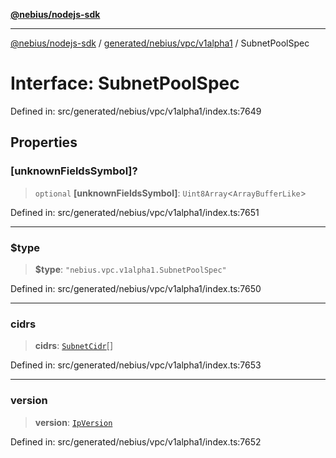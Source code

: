 [**@nebius/nodejs-sdk**](../../../../../README.md)

---

[@nebius/nodejs-sdk](../../../../../README.md) / [generated/nebius/vpc/v1alpha1](../README.md) / SubnetPoolSpec

# Interface: SubnetPoolSpec

Defined in: src/generated/nebius/vpc/v1alpha1/index.ts:7649

## Properties

### \[unknownFieldsSymbol\]?

> `optional` **\[unknownFieldsSymbol\]**: `Uint8Array`\<`ArrayBufferLike`\>

Defined in: src/generated/nebius/vpc/v1alpha1/index.ts:7651

---

### $type

> **$type**: `"nebius.vpc.v1alpha1.SubnetPoolSpec"`

Defined in: src/generated/nebius/vpc/v1alpha1/index.ts:7650

---

### cidrs

> **cidrs**: [`SubnetCidr`](SubnetCidr.md)[]

Defined in: src/generated/nebius/vpc/v1alpha1/index.ts:7653

---

### version

> **version**: [`IpVersion`](../type-aliases/IpVersion.md)

Defined in: src/generated/nebius/vpc/v1alpha1/index.ts:7652
